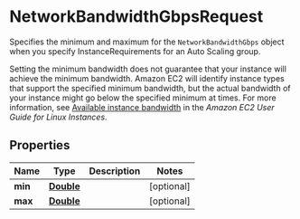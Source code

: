 

# NetworkBandwidthGbpsRequest

<p>Specifies the minimum and maximum for the <code>NetworkBandwidthGbps</code> object when you specify <a>InstanceRequirements</a> for an Auto Scaling group.</p> <note> <p>Setting the minimum bandwidth does not guarantee that your instance will achieve the minimum bandwidth. Amazon EC2 will identify instance types that support the specified minimum bandwidth, but the actual bandwidth of your instance might go below the specified minimum at times. For more information, see <a href=\"https://docs.aws.amazon.com/AWSEC2/latest/UserGuide/ec2-instance-network-bandwidth.html#available-instance-bandwidth\">Available instance bandwidth</a> in the <i>Amazon EC2 User Guide for Linux Instances</i>.</p> </note>

## Properties

| Name | Type | Description | Notes |
|------------ | ------------- | ------------- | -------------|
|**min** | [**Double**](Double.md) |  |  [optional] |
|**max** | [**Double**](Double.md) |  |  [optional] |



